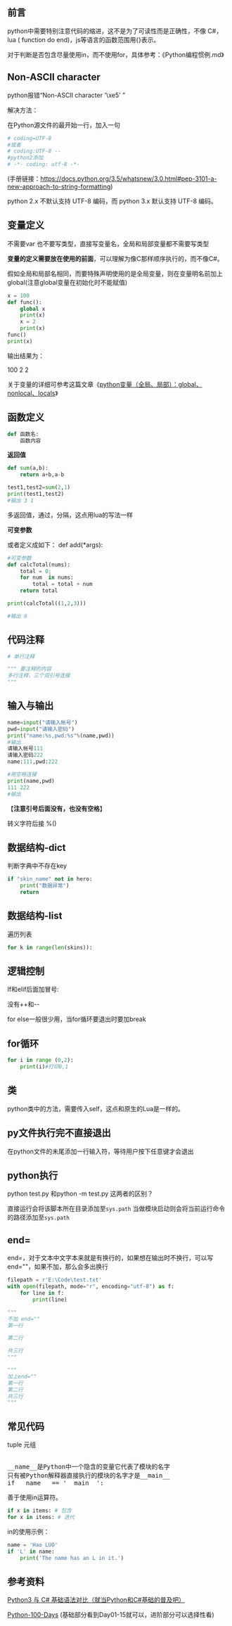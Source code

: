## 前言

python中需要特别注意代码的缩进，这不是为了可读性而是正确性，不像 C#，lua ( function do end)，js等语言的函数范围用{}表示。

对于判断是否包含尽量使用in，而不使用for，具体参考：《Python编程惯例.md》

## Non-ASCII character

python报错“Non-ASCII character '\xe5' ”

解决方法：

在Python源文件的最开始一行，加入一句

```python
# coding=UTF-8
#或者
# coding:UTF-8 --
#python2添加
# -*- coding: utf-8 -*-
```

(手册链接：https://docs.python.org/3.5/whatsnew/3.0.html#pep-3101-a-new-approach-to-string-formatting)

python 2.x 不默认支持 UTF-8 编码，而 python 3.x 默认支持 UTF-8 编码。

## 变量定义

不需要var 也不要写类型，直接写变量名，全局和局部变量都不需要写类型

**变量的定义需要放在使用的前面**，可以理解为像C那样顺序执行的，而不像C#。

假如全局和局部名相同，而要特殊声明使用的是全局变量，则在变量明名前加上 global(注意global变量在初始化时不能赋值)

```python
x = 100
def func():
    global x
    print(x)
    x = 2
    print(x)
func()
print(x)

```

输出结果为：

100 2 2

关于变量的详细可参考这篇文章《[python变量（全局、局部）：global、nonlocal、locals](https://blog.csdn.net/weixin_43178406/article/details/96478339)》

## 函数定义

```python
def 函数名:
	函数内容
```

**返回值**

```python
def sum(a,b):
    return a+b,a-b

test1,test2=sum(2,1)
print(test1,test2)
#输出 3 1
```

多返回值，通过，分隔，这点用lua的写法一样

**可变参数**

或者定义成如下： def add(*args):

```python
#可变参数
def calcTotal(nums):
    total = 0;
    for num  in nums:
        total = total + num
    return total

print(calcTotal((1,2,3)))

#输出 6
```



## 代码注释

```python
# 单行注释

""" 要注释的内容
多行注释，三个双引号连接
""" 
```





## 输入与输出

```python
name=input("请输入帐号")
pwd=input("请输入密码")
print("name:%s,pwd:%s"%(name,pwd))
#输出
请输入帐号111
请输入密码222
name:111,pwd:222

#用空格连接
print(name,pwd)
111 222
#输出
```

【**注意引号后面没有，也没有空格**】

转义字符后接 %()

## 数据结构-dict 

判断字典中不存在key

```python
if "skin_name" not in hero:
    print("数据异常")
    return
```

## 数据结构-list

遍历列表

```python
for k in range(len(skins)):
```

## 逻辑控制

If和elif后面加冒号:

没有++和--



for else一般很少用，当for循环要退出时要加break

## for循环

```python
for i in range (0,2):
    print(i)#打印0,1
```



## 类

python类中的方法，需要传入self，这点和原生的Lua是一样的。

## py文件执行完不直接退出

在python文件的未尾添加一行输入符，等待用户按下任意键才会退出

## python执行

python test.py 和python -m test.py 这两者的区别？

直接运行会将该脚本所在目录添加至`sys.path`
当做模块启动则会将当前运行命令的路径添加至`sys.path`

## end=

end=，对于文本中文字本来就是有换行的，如果想在输出时不换行，可以写end=""，如果不加，那么会多出换行

```python
filepath = r'E:\Code\test.txt'
with open(filepath, mode="r", encoding="utf-8") as f:
    for line in f:
        print(line)

"""
不加 end=""
第一行

第二行

共三行
"""

"""
加上end=""
第一行
第二行
共三行
"""
```



## 常见代码

tuple 元组 

<pre> 
__name__是Python中一个隐含的变量它代表了模块的名字
只有被Python解释器直接执行的模块的名字才是__main__
if __name__ == '__main__':
</pre>


善于使用in运算符。

```Python
if x in items: # 包含
for x in items: # 迭代
```

in的使用示例：

```Python
name = 'Hao LUO'
if 'L' in name:
    print('The name has an L in it.')
```



## 参考资料

[Python3 与 C# 基础语法对比（就当Python和C#基础的普及吧）](https://www.cnblogs.com/dotnetcrazy/p/9102030.html)

[Python-100-Days](https://github.com/jackfrued/Python-100-Days)     (基础部分看到Day01-15就可以，进阶部分可以选择性看)